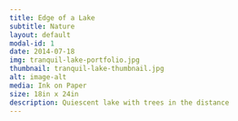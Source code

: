```yaml
---
title: Edge of a Lake
subtitle: Nature
layout: default
modal-id: 1
date: 2014-07-18
img: tranquil-lake-portfolio.jpg
thumbnail: tranquil-lake-thumbnail.jpg
alt: image-alt
media: Ink on Paper
size: 18in x 24in
description: Quiescent lake with trees in the distance
---
```

